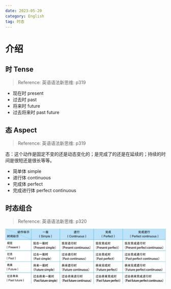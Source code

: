 ```yaml
---
date: 2023-05-20
category: English
tag: 时态
---
```


# 介绍

## 时 Tense

> Reference: 英语语法新思维: p319

- 现在时 present
- 过去时 past
- 将来时 future
- 过去将来时 past future

## 态 Aspect

> Reference: 英语语法新思维: p319

态：这个动作是固定不变的还是动态变化的；是完成了的还是在延续的；持续的时间是很短还是很长等等。

- 简单体 simple
- 进行体 continuous
- 完成体 perfect
- 完成进行体 perfect continuous

## 时态组合

> Reference: 英语语法新思维: p320

![时态组合](./_image/tense-aspect-combination.png)
